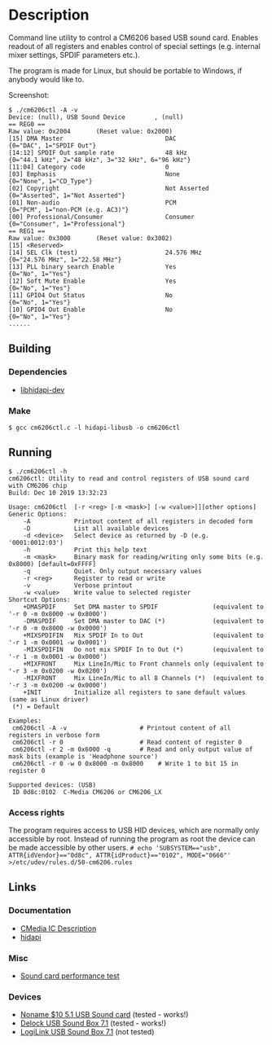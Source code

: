 # Description
Command line utility to control a CM6206 based USB sound card. Enables readout of all registers and enables control of special settings (e.g. internal mixer settings, SPDIF parameters etc.).

The program is made for Linux, but should be portable to Windows, if anybody would like to.

Screenshot:
```
$ ./cm6206ctl -A -v
Device: (null), USB Sound Device        , (null)
== REG0 ==
Raw value: 0x2004       (Reset value: 0x2000)
[15] DMA Master                            DAC                     {0="DAC", 1="SPDIF Out"}
[14:12] SPDIF Out sample rate              48 kHz                  {0="44.1 kHz", 2="48 kHz", 3="32 kHz", 6="96 kHz"}
[11:04] Category code                      0
[03] Emphasis                              None                    {0="None", 1="CD_Type"}
[02] Copyright                             Not Asserted            {0="Asserted", 1="Not Asserted"}
[01] Non-audio                             PCM                     {0="PCM", 1="non-PCM (e.g. AC3)"}
[00] Professional/Consumer                 Consumer                {0="Consumer", 1="Professional"}
== REG1 ==
Raw value: 0x3000       (Reset value: 0x3002)
[15] <Reserved>
[14] SEL Clk (test)                        24.576 MHz              {0="24.576 MHz", 1="22.58 MHz"}
[13] PLL binary search Enable              Yes                     {0="No", 1="Yes"}
[12] Soft Mute Enable                      Yes                     {0="No", 1="Yes"}
[11] GPIO4 Out Status                      No                      {0="No", 1="Yes"}
[10] GPIO4 Out Enable                      No                      {0="No", 1="Yes"}
......
```

## Building

### Dependencies
- [libhidapi-dev](https://github.com/libusb/hidapi)

### Make
```$ gcc cm6206ctl.c -l hidapi-libusb -o cm6206ctl```

## Running

```
$ ./cm6206ctl -h
cm6206ctl: Utility to read and control registers of USB sound card with CM6206 chip
Build: Dec 10 2019 13:32:23

Usage: cm6206ctl  [-r <reg> [-m <mask>] [-w <value>]][other options]
Generic Options:
    -A            Printout content of all registers in decoded form
    -D            List all available devices
    -d <device>   Select device as returned by -D (e.g. '0001:0012:03')
    -h            Print this help text
    -m <mask>     Binary mask for reading/writing only some bits (e.g. 0x8000) [default=0xFFFF]
    -q            Quiet. Only output necessary values
    -r <reg>      Register to read or write
    -v            Verbose printout
    -w <value>    Write value to selected register
Shortcut Options:
    +DMASPDIF     Set DMA master to SPDIF               (equivalent to '-r 0 -m 0x8000 -w 0x8000')
    -DMASPDIF     Set DMA master to DAC (*)             (equivalent to '-r 0 -m 0x8000 -w 0x0000')
    +MIXSPDIFIN   Mix SPDIF In to Out                   (equivalent to '-r 1 -m 0x0001 -w 0x0001')
    -MIXSPDIFIN   Do not mix SPDIF In to Out (*)        (equivalent to '-r 1 -m 0x0001 -w 0x0000')
    +MIXFRONT     Mix LineIn/Mic to Front channels only (equivalent to '-r 3 -m 0x0200 -w 0x0200')
    -MIXFRONT     Mix LineIn/Mic to all 8 Channels (*)  (equivalent to '-r 3 -m 0x0200 -w 0x0000')
    +INIT         Initialize all registers to sane default values (same as Linux driver)
 (*) = Default

Examples:
 cm6206ctl -A -v                    # Printout content of all registers in verbose form
 cm6206ctl -r 0                     # Read content of register 0
 cm6206ctl -r 2 -m 0x6000 -q        # Read and only output value of mask bits (example is 'Headphone source')
 cm6206ctl -r 0 -w 0 0x8000 -m 0x8000    # Write 1 to bit 15 in register 0

Supported devices: (USB)
 ID 0d8c:0102  C-Media CM6206 or CM6206_LX
```

### Access rights ###
The program requires access to USB HID devices, which are normally only accessible by root. Instead of running the program as root the device can be made accessible by other users.
```# echo 'SUBSYSTEM=="usb", ATTR{idVendor}=="0d8c", ATTR{idProduct}=="0102", MODE="0666"' >/etc/udev/rules.d/50-cm6206.rules```

## Links

### Documentation
- [CMedia IC Description](https://www.cmedia.com.tw/products/USB20_FULL_SPEED/CM6206)
- [hidapi](https://github.com/libusb/hidapi)

### Misc
- [Sound card performance test](http://www.daqarta.com/dw_gguu.htm)

### Devices
- [Noname $10 5.1 USB Sound card](https://www.aliexpress.com/wholesale?SearchText=cm6206) (tested - works!)
- [Delock USB Sound Box 7.1](https://www.delock.com/produkte/G_61803/merkmale.html) (tested - works!)
- [LogiLink USB Sound Box 7.1](https://www.2direct.de/notebook-computer/adapter/usb-2.0/audio/433/usb-sound-box-7.1-8-kanal) (not tested)
